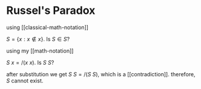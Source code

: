 # Russel's Paradox

using [[classical-math-notation]]

$S = \lbrace x : x \notin x \rbrace$. Is $S \in S$?

using my [[math-notation]]

$S\ x = /(x\ x)$. Is $S\ S$?

after substitution we get $S\ S = /(S\ S)$, which is a [[contradiction]]. therefore, $S$ cannot exist.
